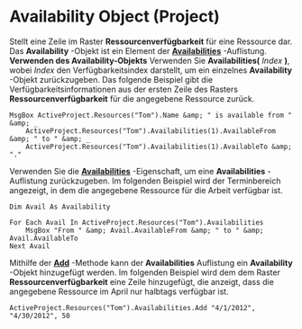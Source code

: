 
# Availability Object (Project)



Stellt eine Zeile im Raster  **Ressourcenverfügbarkeit** für eine Ressource dar. Das **Availability** -Objekt ist ein Element der **[Availabilities](51224d62-777b-1ae3-a646-ca977464d37d.md)** -Auflistung.
 **Verwenden des Availability-Objekts**
Verwenden Sie  **Availabilities(** _Index_ **)**, wobei _Index_ den Verfügbarkeitsindex darstellt, um ein einzelnes **Availability** -Objekt zurückzugeben. Das folgende Beispiel gibt die Verfügbarkeitsinformationen aus der ersten Zeile des Rasters **Ressourcenverfügbarkeit** für die angegebene Ressource zurück.



```
MsgBox ActiveProject.Resources("Tom").Name &amp; " is available from " &amp; _ 
    ActiveProject.Resources("Tom").Availabilities(1).AvailableFrom &amp; " to " &amp; _ 
    ActiveProject.Resources("Tom").Availabilities(1).AvailableTo &amp; "." 

```

Verwenden Sie die  **[Availabilities](1525ba2e-49c1-216a-0b45-008e866163d5.md)** -Eigenschaft, um eine **Availabilities** -Auflistung zurückzugeben. Im folgenden Beispiel wird der Terminbereich angezeigt, in dem die angegebene Ressource für die Arbeit verfügbar ist.



```
Dim Avail As Availability 
 
For Each Avail In ActiveProject.Resources("Tom").Availabilities 
    MsgBox "From " &amp; Avail.AvailableFrom &amp; " to " &amp; Avail.AvailableTo 
Next Avail 

```

Mithilfe der  **[Add](4506674e-947b-905b-93bd-73a58281d676.md)** -Methode kann der **Availabilities** Auflistung ein **Availability** -Objekt hinzugefügt werden. Im folgenden Beispiel wird dem dem Raster **Ressourcenverfügbarkeit** eine Zeile hinzugefügt, die anzeigt, dass die angegebene Ressource im April nur halbtags verfügbar ist.



```
ActiveProject.Resources("Tom").Availabilities.Add "4/1/2012", "4/30/2012", 50
```


